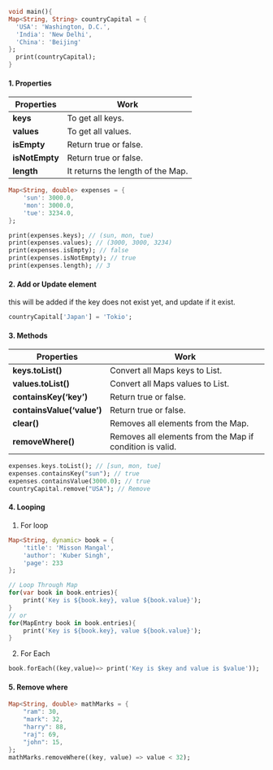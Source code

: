 ```dart
void main(){
Map<String, String> countryCapital = {
  'USA': 'Washington, D.C.',
  'India': 'New Delhi',
  'China': 'Beijing'
};
  print(countryCapital);
}
```
#### 1. Properties

| Properties     | Work                              |
| -------------- | --------------------------------- |
| **keys**       | To get all keys.                  |
| **values**     | To get all values.                |
| **isEmpty**    | Return true or false.             |
| **isNotEmpty** | Return true or false.             |
| **length**     | It returns the length of the Map. |
```dart
Map<String, double> expenses = {
	'sun': 3000.0,
	'mon': 3000.0,
	'tue': 3234.0,
};

print(expenses.keys); // (sun, mon, tue)
print(expenses.values); // (3000, 3000, 3234)
print(expenses.isEmpty); // false
print(expenses.isNotEmpty); // true
print(expenses.length); // 3
```
#### 2. Add or Update element
this will be added if the key does not exist yet, and update if it exist.
```dart
countryCapital['Japan'] = 'Tokio';
```
#### 3. Methods
| Properties                 | Work                                                     |
| -------------------------- | -------------------------------------------------------- |
| **keys.toList()**          | Convert all Maps keys to List.                           |
| **values.toList()**        | Convert all Maps values to List.                         |
| **containsKey(‘key’)**     | Return true or false.                                    |
| **containsValue(‘value’)** | Return true or false.                                    |
| **clear()**                | Removes all elements from the Map.                       |
| **removeWhere()**          | Removes all elements from the Map if condition is valid. |
```dart
expenses.keys.toList(); // [sun, mon, tue]
expenses.containsKey("sun"); // true
expenses.containsValue(3000.0); // true
countryCapital.remove("USA"); // Remove
```
#### 4. Looping
1. For loop
```dart
Map<String, dynamic> book = {
	'title': 'Misson Mangal',
	'author': 'Kuber Singh',
	'page': 233
};

// Loop Through Map
for(var book in book.entries){
	print('Key is ${book.key}, value ${book.value}');
}
// or
for(MapEntry book in book.entries){
	print('Key is ${book.key}, value ${book.value}');
}
```
2. For Each
```dart
book.forEach((key,value)=> print('Key is $key and value is $value'));
```
#### 5. Remove where
```dart
Map<String, double> mathMarks = {
    "ram": 30,
    "mark": 32,
    "harry": 88,
    "raj": 69,
    "john": 15,
};
mathMarks.removeWhere((key, value) => value < 32);
```